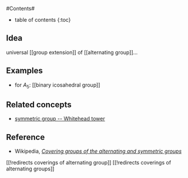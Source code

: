 
#Contents#
* table of contents
{:toc}

## Idea

universal [[group extension]] of [[alternating group]]...

## Examples

* for $A_5$: [[binary icosahedral group]]

## Related concepts

* [symmetric group -- Whitehead tower](permutation#WhietheadTowerAndSupersymmetry)

## Reference

* Wikipedia, _[Covering groups of the alternating and symmetric groups](https://en.wikipedia.org/wiki/Covering_groups_of_the_alternating_and_symmetric_groups)_

[[!redirects coverings of alternating group]]
[[!redirects coverings of alternating groups]]